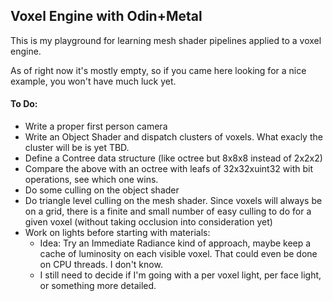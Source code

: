 ## Voxel Engine with Odin+Metal

This is my playground for learning mesh shader pipelines applied to a voxel engine.

As of right now it's mostly empty, so if you came here looking for a nice example, you won't have much luck yet.

#### To Do:
 - Write a proper first person camera
 - Write an Object Shader and dispatch clusters of voxels. What exacly the cluster will be is yet TBD. 
 - Define a Contree data structure (like octree but 8x8x8 instead of 2x2x2)
 - Compare the above with an octree with leafs of 32x32xuint32 with bit operations, see which one wins.
 - Do some culling on the object shader
 - Do triangle level culling on the mesh shader. Since voxels will always be on a grid, there is a finite and small number of easy culling to do for a given voxel (without taking occlusion into consideration yet)
 - Work on lights before starting with materials:
    - Idea: Try an Immediate Radiance kind of approach, maybe keep a cache of luminosity on each visible voxel. That could even be done on CPU threads. I don't know.
    - I still need to decide if I'm going with a per voxel light, per face light, or something more detailed.

 
